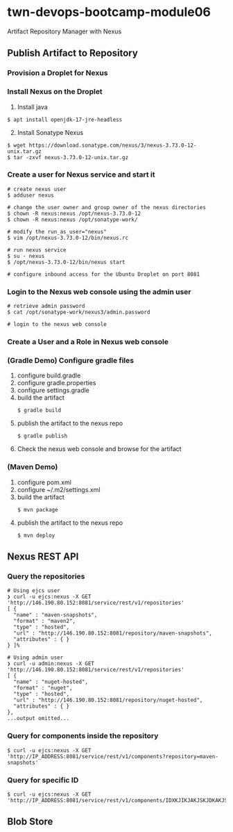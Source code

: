 # twn-devops-bootcamp-module06
Artifact Repository Manager with Nexus

## Publish Artifact to Repository

### Provision a Droplet for Nexus

### Install Nexus on the Droplet
1. Install java
```
$ apt install openjdk-17-jre-headless
```
2. Install Sonatype Nexus
```
$ wget https://download.sonatype.com/nexus/3/nexus-3.73.0-12-unix.tar.gz
$ tar -zxvf nexus-3.73.0-12-unix.tar.gz
```

### Create a user for Nexus service and start it
```
# create nexus user
$ adduser nexus

# change the user owner and group owner of the nexus directories
$ chown -R nexus:nexus /opt/nexus-3.73.0-12
$ chown -R nexus:nexus /opt/sonatype-work/

# modify the run_as_user="nexus"
$ vim /opt/nexus-3.73.0-12/bin/nexus.rc

# run nexus service
$ su - nexus
$ /opt/nexus-3.73.0-12/bin/nexus start

# configure inbound access for the Ubuntu Droplet on port 8081
```

### Login to the Nexus web console using the admin user
```
# retrieve admin password
$ cat /opt/sonatype-work/nexus3/admin.password

# login to the nexus web console
```

### Create a User and a Role in Nexus web console


### (Gradle Demo) Configure gradle files
1. configure build.gradle
2. configure gradle.properties
3. configure settings.gradle
4. build the artifact
    ```
    $ gradle build
    ```
5. publish the artifact to the nexus repo
    ```
    $ gradle publish
    ```
6. Check the nexus web console and browse for the artifact

### (Maven Demo)
1. configure pom.xml
2. configure ~/.m2/settings.xml
3. build the artifact
    ```
    $ mvn package
    ```
4. publish the artifact to the nexus repo
    ```
    $ mvn deploy
    ```

## Nexus REST API

### Query the repositories
```
# Using ejcs user
❯ curl -u ejcs:nexus -X GET 'http://146.190.80.152:8081/service/rest/v1/repositories'
[ {
  "name" : "maven-snapshots",
  "format" : "maven2",
  "type" : "hosted",
  "url" : "http://146.190.80.152:8081/repository/maven-snapshots",
  "attributes" : { }
} ]%  

# Using admin user
❯ curl -u admin:nexus -X GET 'http://146.190.80.152:8081/service/rest/v1/repositories'
[ {
  "name" : "nuget-hosted",
  "format" : "nuget",
  "type" : "hosted",
  "url" : "http://146.190.80.152:8081/repository/nuget-hosted",
  "attributes" : { }
},
...output omitted...                                                                        
```

### Query for components inside the repository
```
$ curl -u ejcs:nexus -X GET 'http://IP_ADDRESS:8081/service/rest/v1/components?repository=maven-snapshots'
```

### Query for specific ID
```
$ curl -u ejcs:nexus -X GET 'http://IP_ADDRESS:8081/service/rest/v1/components/IDXKJIKJAKJSKJDKAKJS'
```

## Blob Store


